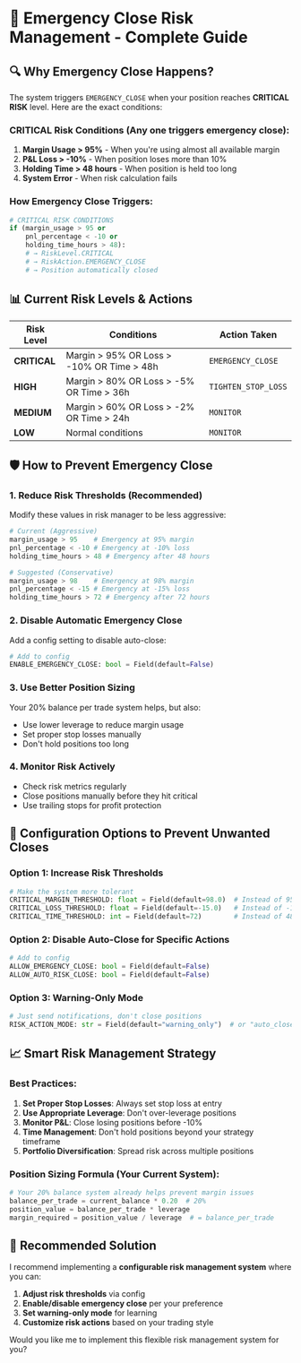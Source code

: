 # 🚨 Emergency Close Risk Management - Complete Guide

## 🔍 Why Emergency Close Happens?

The system triggers `EMERGENCY_CLOSE` when your position reaches **CRITICAL RISK** level. Here are the exact conditions:

### CRITICAL Risk Conditions (Any one triggers emergency close):
1. **Margin Usage > 95%** - When you're using almost all available margin
2. **P&L Loss > -10%** - When position loses more than 10% 
3. **Holding Time > 48 hours** - When position is held too long
4. **System Error** - When risk calculation fails

### How Emergency Close Triggers:
```python
# CRITICAL RISK CONDITIONS
if (margin_usage > 95 or 
    pnl_percentage < -10 or 
    holding_time_hours > 48):
    # → RiskLevel.CRITICAL
    # → RiskAction.EMERGENCY_CLOSE
    # → Position automatically closed
```

## 📊 Current Risk Levels & Actions

| Risk Level | Conditions | Action Taken |
|------------|------------|--------------|
| **CRITICAL** | Margin > 95% OR Loss > -10% OR Time > 48h | `EMERGENCY_CLOSE` |
| **HIGH** | Margin > 80% OR Loss > -5% OR Time > 36h | `TIGHTEN_STOP_LOSS` |
| **MEDIUM** | Margin > 60% OR Loss > -2% OR Time > 24h | `MONITOR` |
| **LOW** | Normal conditions | `MONITOR` |

## 🛡️ How to Prevent Emergency Close

### 1. **Reduce Risk Thresholds** (Recommended)
Modify these values in risk manager to be less aggressive:

```python
# Current (Aggressive)
margin_usage > 95    # Emergency at 95% margin
pnl_percentage < -10 # Emergency at -10% loss
holding_time_hours > 48 # Emergency after 48 hours

# Suggested (Conservative)
margin_usage > 98    # Emergency at 98% margin  
pnl_percentage < -15 # Emergency at -15% loss
holding_time_hours > 72 # Emergency after 72 hours
```

### 2. **Disable Automatic Emergency Close**
Add a config setting to disable auto-close:

```python
# Add to config
ENABLE_EMERGENCY_CLOSE: bool = Field(default=False)
```

### 3. **Use Better Position Sizing**
Your 20% balance per trade system helps, but also:
- Use lower leverage to reduce margin usage
- Set proper stop losses manually  
- Don't hold positions too long

### 4. **Monitor Risk Actively**
- Check risk metrics regularly
- Close positions manually before they hit critical
- Use trailing stops for profit protection

## 🔧 Configuration Options to Prevent Unwanted Closes

### Option 1: Increase Risk Thresholds
```python
# Make the system more tolerant
CRITICAL_MARGIN_THRESHOLD: float = Field(default=98.0)  # Instead of 95%
CRITICAL_LOSS_THRESHOLD: float = Field(default=-15.0)   # Instead of -10%
CRITICAL_TIME_THRESHOLD: int = Field(default=72)        # Instead of 48 hours
```

### Option 2: Disable Auto-Close for Specific Actions
```python
# Add to config
ALLOW_EMERGENCY_CLOSE: bool = Field(default=False)
ALLOW_AUTO_RISK_CLOSE: bool = Field(default=False)
```

### Option 3: Warning-Only Mode
```python
# Just send notifications, don't close positions
RISK_ACTION_MODE: str = Field(default="warning_only")  # or "auto_close"
```

## 📈 Smart Risk Management Strategy

### Best Practices:
1. **Set Proper Stop Losses**: Always set stop loss at entry
2. **Use Appropriate Leverage**: Don't over-leverage positions
3. **Monitor P&L**: Close losing positions before -10%
4. **Time Management**: Don't hold positions beyond your strategy timeframe
5. **Portfolio Diversification**: Spread risk across multiple positions

### Position Sizing Formula (Your Current System):
```python
# Your 20% balance system already helps prevent margin issues
balance_per_trade = current_balance * 0.20  # 20%
position_value = balance_per_trade * leverage
margin_required = position_value / leverage  # = balance_per_trade
```

## 🚀 Recommended Solution

I recommend implementing a **configurable risk management system** where you can:

1. **Adjust risk thresholds** via config
2. **Enable/disable emergency close** per your preference  
3. **Set warning-only mode** for learning
4. **Customize risk actions** based on your trading style

Would you like me to implement this flexible risk management system for you?